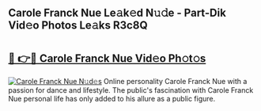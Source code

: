 ## Carole Franck Nue Le𝚊k𝚎d N𝚞𝚍e - Part-Dik Vid𝚎o Photos Le𝚊ks R3c8Q

# <h2><a href="http://fb73mga.evod.top/?m=Carole+Franck+Nue">🔗 👉🔴 Carole Franck Nue Vid𝚎o Ph𝚘t𝚘s</a></h2>

[![Carole Franck Nue N𝚞d𝚎s](https://i.imgur.com/8V9OHl7.gif)](http://fb73mga.evod.top/?m=Carole+Franck+Nue)
Online personality Carole Franck Nue with a passion for dance and lifestyle. The public's fascination with Carole Franck Nue personal life has only added to his allure as a public figure. 
